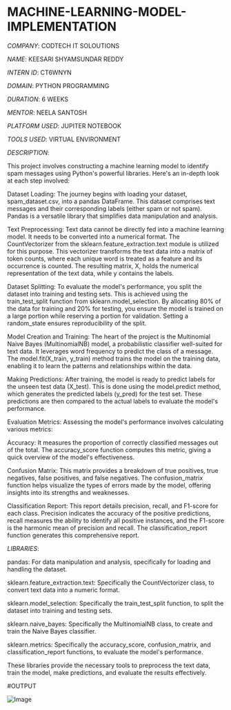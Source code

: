 # MACHINE-LEARNING-MODEL-IMPLEMENTATION

*COMPANY*: CODTECH IT SOLOUTIONS

*NAME*: KEESARI SHYAMSUNDAR REDDY

*INTERN ID*: CT6WNYN

*DOMAIN*: PYTHON PROGRAMMING

*DURATION*: 6 WEEKS

*MENTOR*: NEELA SANTOSH

*PLATFORM USED*: JUPITER NOTEBOOK

*TOOLS USED*: VIRTUAL ENVIRONMENT

*DESCRIPTION*:

This project involves constructing a machine learning model to identify spam messages using Python's powerful libraries. Here's an in-depth look at each step involved:

Dataset Loading: The journey begins with loading your dataset, spam_dataset.csv, into a pandas DataFrame. This dataset comprises text messages and their corresponding labels (either spam or not spam). Pandas is a versatile library that simplifies data manipulation and analysis.

Text Preprocessing: Text data cannot be directly fed into a machine learning model. It needs to be converted into a numerical format. The CountVectorizer from the sklearn.feature_extraction.text module is utilized for this purpose. This vectorizer transforms the text data into a matrix of token counts, where each unique word is treated as a feature and its occurrence is counted. The resulting matrix, X, holds the numerical representation of the text data, while y contains the labels.

Dataset Splitting: To evaluate the model's performance, you split the dataset into training and testing sets. This is achieved using the train_test_split function from sklearn.model_selection. By allocating 80% of the data for training and 20% for testing, you ensure the model is trained on a large portion while reserving a portion for validation. Setting a random_state ensures reproducibility of the split.

Model Creation and Training: The heart of the project is the Multinomial Naive Bayes (MultinomialNB) model, a probabilistic classifier well-suited for text data. It leverages word frequency to predict the class of a message. The model.fit(X_train, y_train) method trains the model on the training data, enabling it to learn the patterns and relationships within the data.

Making Predictions: After training, the model is ready to predict labels for the unseen test data (X_test). This is done using the model.predict method, which generates the predicted labels (y_pred) for the test set. These predictions are then compared to the actual labels to evaluate the model's performance.

Evaluation Metrics: Assessing the model's performance involves calculating various metrics:

Accuracy: It measures the proportion of correctly classified messages out of the total. The accuracy_score function computes this metric, giving a quick overview of the model's effectiveness.

Confusion Matrix: This matrix provides a breakdown of true positives, true negatives, false positives, and false negatives. The confusion_matrix function helps visualize the types of errors made by the model, offering insights into its strengths and weaknesses.

Classification Report: This report details precision, recall, and F1-score for each class. Precision indicates the accuracy of the positive predictions, recall measures the ability to identify all positive instances, and the F1-score is the harmonic mean of precision and recall. The classification_report function generates this comprehensive report.

*LIBRARIES*:

pandas: For data manipulation and analysis, specifically for loading and handling the dataset.

sklearn.feature_extraction.text: Specifically the CountVectorizer class, to convert text data into a numeric format.

sklearn.model_selection: Specifically the train_test_split function, to split the dataset into training and testing sets.

sklearn.naive_bayes: Specifically the MultinomialNB class, to create and train the Naive Bayes classifier.

sklearn.metrics: Specifically the accuracy_score, confusion_matrix, and classification_report functions, to evaluate the model's performance.

These libraries provide the necessary tools to preprocess the text data, train the model, make predictions, and evaluate the results effectively.

#OUTPUT

![Image](https://github.com/user-attachments/assets/07b89105-f33f-4887-9885-2a35e6b295df)
